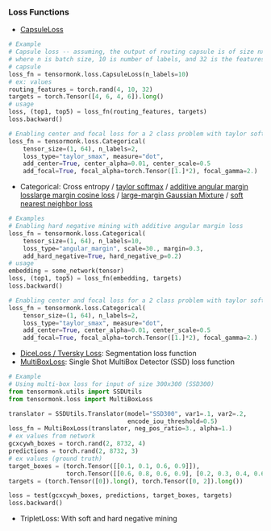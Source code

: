 ### Loss Functions
* [CapsuleLoss](https://arxiv.org/pdf/1710.09829.pdf)
```python
# Example
# Capsule loss -- assuming, the output of routing capsule is of size nx10x32,
# where n is batch size, 10 is number of labels, and 32 is the features from a
# capsule
loss_fn = tensormonk.loss.CapsuleLoss(n_labels=10)
# ex: values
routing_features = torch.rand(4, 10, 32)
targets = torch.Tensor([4, 6, 4, 6]).long()
# usage
loss, (top1, top5) = loss_fn(routing_features, targets)
loss.backward()

# Enabling center and focal loss for a 2 class problem with taylor softmax
loss_fn = tensormonk.loss.Categorical(
    tensor_size=(1, 64), n_labels=2,
    loss_type="taylor_smax", measure="dot",
    add_center=True, center_alpha=0.01, center_scale=0.5
    add_focal=True, focal_alpha=torch.Tensor([1.]*2), focal_gamma=2.)
```
* Categorical: Cross entropy / [taylor softmax](https://arxiv.org/pdf/1511.05042.pdf) / [additive angular margin loss](https://arxiv.org/pdf/1801.07698.pdf)[large margin cosine loss](https://arxiv.org/pdf/1801.09414.pdf) / [large-margin Gaussian Mixture](https://arxiv.org/pdf/1803.02988.pdf) / [soft nearest neighbor loss](https://arxiv.org/pdf/1902.01889.pdf)
```python
# Examples
# Enabling hard negative mining with additive angular margin loss
loss_fn = tensormonk.loss.Categorical(
    tensor_size=(1, 64), n_labels=10,
    loss_type="angular_margin", scale=30., margin=0.3,
    add_hard_negative=True, hard_negative_p=0.2)
# usage
embedding = some_network(tensor)
loss, (top1, top5) = loss_fn(embedding, targets)
loss.backward()

# Enabling center and focal loss for a 2 class problem with taylor softmax
loss_fn = tensormonk.loss.Categorical(
    tensor_size=(1, 64), n_labels=2,
    loss_type="taylor_smax", measure="dot",
    add_center=True, center_alpha=0.01, center_scale=0.5
    add_focal=True, focal_alpha=torch.Tensor([1.]*2), focal_gamma=2.)
```
* [DiceLoss / Tversky Loss](https://arxiv.org/pdf/1706.05721.pdf): Segmentation loss function
* [MultiBoxLoss](https://arxiv.org/pdf/1512.02325.pdf): Single Shot MultiBox Detector (SSD) loss function
```python
# Example
# Using multi-box loss for input of size 300x300 (SSD300)
from tensormonk.utils import SSDUtils
from tensormonk.loss import MultiBoxLoss

translator = SSDUtils.Translator(model="SSD300", var1=.1, var2=.2,
                                 encode_iou_threshold=0.5)
loss_fn = MultiBoxLoss(translator, neg_pos_ratio=3., alpha=1.)
# ex values from network
gcxcywh_boxes = torch.rand(2, 8732, 4)
predictions = torch.rand(2, 8732, 3)
# ex values (ground truth)
target_boxes = (torch.Tensor([[0.1, 0.1, 0.6, 0.9]]),
                torch.Tensor([[0.6, 0.8, 0.6, 0.9], [0.2, 0.3, 0.4, 0.6]]))
targets = (torch.Tensor([0]).long(), torch.Tensor([0, 2]).long())

loss = test(gcxcywh_boxes, predictions, target_boxes, targets)
loss.backward()
```
* TripletLoss: With soft and hard negative mining
